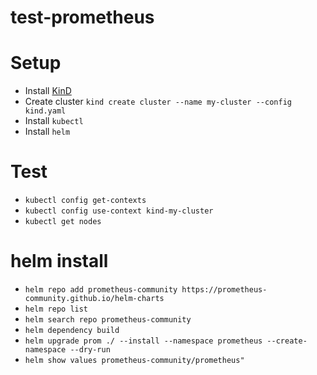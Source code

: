 # test-prometheus

# Setup
* Install [KinD](https://kind.sigs.k8s.io/docs/user/quick-start/#installation)
* Create cluster `kind create cluster --name my-cluster --config kind.yaml`
* Install `kubectl`
* Install `helm`

# Test
* `kubectl config get-contexts` 
* `kubectl config use-context kind-my-cluster `
* `kubectl get nodes`

# helm install
* `helm repo add prometheus-community https://prometheus-community.github.io/helm-charts`
* `helm repo list`
* `helm search repo prometheus-community`
* `helm dependency build`
* `helm upgrade prom ./ --install --namespace prometheus --create-namespace --dry-run`
* `helm show values prometheus-community/prometheus"`
